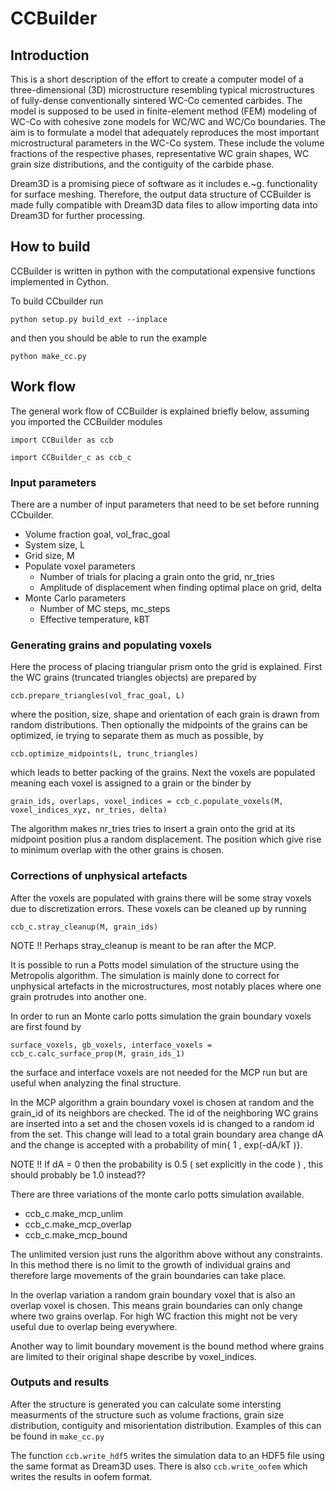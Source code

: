 # CCBuilder

## Introduction
This is a short description of the effort to create a computer model of a three-dimensional (3D) microstructure resembling typical microstructures of fully-dense conventionally sintered WC-Co cemented carbides. The model is supposed to be used in finite-element method (FEM) modeling of WC-Co with cohesive zone models for WC/WC and WC/Co boundaries. The aim is to formulate a model that adequately reproduces the most important microstructural parameters in the WC-Co system. These include the volume fractions of the respective phases,  representative WC grain shapes,  WC grain size distributions, and the contiguity of the carbide phase.


Dream3D is a promising piece of software as it includes e.~g. functionality for surface meshing. Therefore, the output data structure of CCBuilder is made fully compatible with Dream3D data files to allow importing data into Dream3D for further processing.


## How to build
CCBuilder is written in python with the computational expensive functions implemented in Cython.

To build CCbuilder run 

`python setup.py build_ext --inplace`

and then you should be able to run the example

`python make_cc.py`



## Work flow
The general work flow of CCBuilder is explained briefly below, assuming you imported the CCBuilder modules

`import CCBuilder as ccb`

`import CCBuilder_c as ccb_c`


### Input parameters
There are a number of input parameters that need to be set before running CCbuilder.

* Volume fraction goal, vol_frac_goal
* System size, L
* Grid size, M
* Populate voxel parameters
  * Number of trials for placing a grain onto the grid, nr_tries
  * Amplitude of displacement when finding optimal place on grid, delta
* Monte Carlo parameters
  * Number of MC steps, mc_steps
  * Effective temperature, kBT


### Generating grains and populating voxels
Here the process of placing triangular prism onto the grid is explained.
First the WC grains (truncated triangles objects) are prepared by

`ccb.prepare_triangles(vol_frac_goal, L)`

where the position, size, shape and orientation of each grain is drawn from random distributions.
Then optionally the midpoints of the grains can be optimized, ie trying to separate them as much as possible, by 

`ccb.optimize_midpoints(L, trunc_triangles)`

which leads to better packing of the grains. 
Next the voxels are populated meaning each voxel is assigned to a grain or the binder by

`grain_ids, overlaps, voxel_indices = ccb_c.populate_voxels(M, voxel_indices_xyz, nr_tries, delta)`

The algorithm makes nr_tries tries to insert a grain onto the grid at its midpoint position plus a random displacement. The position which give rise to minimum overlap with the other grains is chosen.  


### Corrections of unphysical artefacts
After the voxels are populated with grains there will be some stray voxels due to discretization errors. These voxels can be cleaned up by running

`ccb_c.stray_cleanup(M, grain_ids)`

NOTE !! Perhaps stray_cleanup is meant to be ran after the MCP.




It is possible to run a Potts model simulation of the structure using the Metropolis algorithm. The simulation is mainly done to correct for unphysical artefacts in the microstructures, most notably places where one grain protrudes into another one.

In order to run an Monte carlo potts simulation the grain boundary voxels are first found by

`surface_voxels, gb_voxels, interface_voxels = ccb_c.calc_surface_prop(M, grain_ids_1)`

the surface and interface voxels are not needed for the MCP run but are useful when analyzing the final structure.

In the MCP algorithm a grain boundary voxel is chosen at random and the grain_id of its neighbors are checked. The id of the neighboring WC grains are inserted into a set and the chosen voxels id is changed to a random id from the set. This change will lead to a total grain boundary area change dA and the change is accepted with a probability of min{ 1 , exp(-dA/kT )}. 

NOTE !! If dA = 0 then the probability is 0.5 ( set explicitly in the code ) , this should probably be 1.0 instead??

There are three variations of the monte carlo potts simulation available. 

* ccb_c.make_mcp_unlim
* ccb_c.make_mcp_overlap
* ccb_c.make_mcp_bound

The unlimited version just runs the algorithm above without any constraints. In this method there is no limit to the growth of individual grains and therefore large movements of the grain boundaries can take place.

In the overlap variation a random grain boundary voxel that is also an overlap voxel is chosen. This means grain boundaries can only change where two grains overlap. For high WC fraction this might not be very useful due to overlap being everywhere.

Another way to limit boundary movement is the bound method where grains are limited to their original shape describe by voxel_indices.



### Outputs and results
After the structure is generated you can calculate some intersting measurments of the structure such as volume fractions, grain size distribution, contiguity and misorientation distribution. Examples of this can be found in `make_cc.py`

The function `ccb.write_hdf5` writes the simulation data to an HDF5 file using the same format as Dream3D uses.
There is also `ccb.write_oofem` which writes the results in oofem format.


